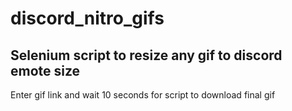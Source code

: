 # discord_nitro_gifs

Selenium script to resize any gif to discord emote size
--------------

Enter gif link and wait 10 seconds for script to download final gif
